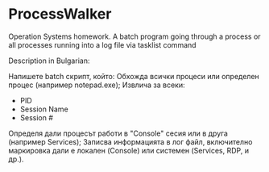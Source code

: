 # ProcessWalker
Operation Systems homework. A batch program going through a process or all processes running into a log file via tasklist command

Description in Bulgarian:

Напишете batch скрипт, който:
Обхожда всички процеси или определен процес (например notepad.exe);
Извлича за всеки:
- PID
- Session Name
- Session #

Определя дали процесът работи в "Console" сесия или в друга (например Services);
Записва информацията в лог файл, включително маркировка дали е локален (Console) или системен (Services, RDP, и др.).

